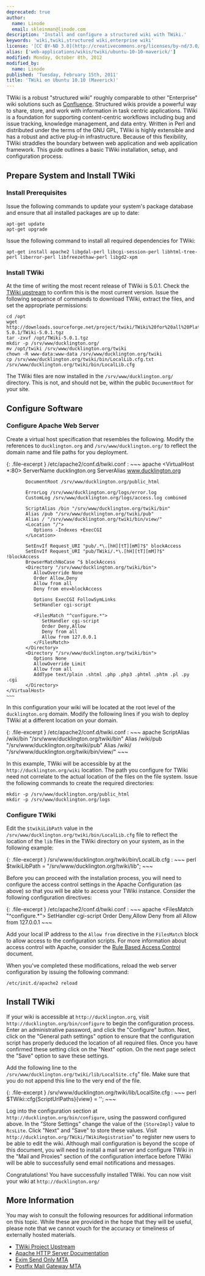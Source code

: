 ```yaml
---
deprecated: true
author:
  name: Linode
  email: skleinman@linode.com
description: 'Install and configure a structured wiki with TWiki.'
keywords: 'wiki,twiki,structured wiki,enterprise wiki'
license: '[CC BY-ND 3.0](http://creativecommons.org/licenses/by-nd/3.0/us/)'
alias: ['web-applications/wikis/twiki/ubuntu-10-10-maverick/']
modified: Monday, October 8th, 2012
modified_by:
  name: Linode
published: 'Tuesday, February 15th, 2011'
title: 'TWiki on Ubuntu 10.10 (Maverick)'
---
```




TWiki is a robust "structured wiki" roughly comparable to other "Enterprise" wiki solutions such as [Confluence](/docs/web-applications/wikis/confluence/). Structured wikis provide a powerful way to share, store, and work with information in task centric applications. TWiki is a foundation for supporting content-centric workflows including bug and issue tracking, knowledge management, and data entry. Written in Perl and distributed under the terms of the GNU GPL, TWiki is highly extensible and has a robust and active plug-in infrastructure. Because of this flexibility, TWiki straddles the boundary between web application and web application framework. This guide outlines a basic TWiki installation, setup, and configuration process.

Prepare System and Install TWiki
--------------------------------

### Install Prerequisites

Issue the following commands to update your system's package database and ensure that all installed packages are up to date:

    apt-get update
    apt-get upgrade 

Issue the following command to install all required dependencies for TWiki:

    apt-get install apache2 libgdal-perl libcgi-session-perl libhtml-tree-perl liberror-perl libfreezethaw-perl libgd2-xpm

### Install TWiki

At the time of writing the most recent release of TWiki is 5.0.1. Check the [TWiki upstream](http://twiki.org/) to confirm this is the most current version. Issue the following sequence of commands to download TWiki, extract the files, and set the appropriate permissions:

    cd /opt
    wget http://downloads.sourceforge.net/project/twiki/TWiki%20for%20all%20Platforms/TWiki-5.0.1/TWiki-5.0.1.tgz
    tar -zxvf /opt/TWiki-5.0.1.tgz 
    mkdir -p /srv/www/ducklington.org/
    mv /opt/twiki /srv/www/ducklington.org/twiki
    chown -R www-data:www-data /srv/www/ducklington.org/twiki
    cp /srv/www/ducklington.org/twiki/bin/LocalLib.cfg.txt /srv/www/ducklington.org/twiki/bin/LocalLib.cfg

The TWiki files are now installed in the `/srv/www/ducklington.org/` directory. This is not, and should not be, within the public `DocumentRoot` for your site.

Configure Software
------------------

### Configure Apache Web Server

Create a virtual host specification that resembles the following. Modify the references to `ducklington.org` and `/srv/www/ducklington.org/` to reflect the domain name and file paths for you deployment.

{: .file-excerpt }
/etc/apache2/conf.d/twiki.conf
:   ~~~ apache
    <VirtualHost *:80>
           ServerName ducklington.org
           ServerAlias www.ducklington.org

           DocumentRoot /srv/www/ducklington.org/public_html 

           ErrorLog /srv/www/ducklington.org/logs/error.log 
           CustomLog /srv/www/ducklington.org/logs/access.log combined

           ScriptAlias /bin "/srv/www/ducklington.org/twiki/bin"
           Alias /pub "/srv/www/ducklington.org/twiki/pub"
           Alias / "/srv/www/ducklington.org/twiki/bin/view/"
           <Location "/">
              Options -Indexes +ExecCGI
           </Location>

           SetEnvIf Request_URI "pub/.*\.[hH][tT][mM]?$" blockAccess
           SetEnvIf Request_URI "pub/TWiki/.*\.[hH][tT][mM]?$" !blockAccess
           BrowserMatchNoCase ^$ blockAccess
           <Directory "/srv/www/ducklington.org/twiki/bin">
              AllowOverride None
              Order Allow,Deny
              Allow from all
              Deny from env=blockAccess

              Options ExecCGI FollowSymLinks
              SetHandler cgi-script

              <FilesMatch "^configure.*">
                 SetHandler cgi-script
                 Order Deny,Allow
                 Deny from all
                 Allow from 127.0.0.1
              </FilesMatch>
           </Directory>
           <Directory "/srv/www/ducklington.org/twiki/bin">
              Options None
              AllowOverride Limit
              Allow from all
              AddType text/plain .shtml .php .php3 .phtml .phtm .pl .py .cgi
           </Directory>
    </VirtualHost> 
    ~~~

In this configuration your wiki will be located at the root level of the `ducklington.org` domain. Modify the following lines if you wish to deploy TWiki at a different location on your domain.

{: .file-excerpt }
/etc/apache2/conf.d/twiki.conf
:   ~~~ apache
    ScriptAlias /wiki/bin "/srv/www/ducklington.org/twiki/bin"
    Alias /wiki/pub "/srv/www/ducklington.org/twiki/pub"
    Alias /wiki/ "/srv/www/ducklington.org/twiki/bin/view/"
    </VirtualHost> 
    ~~~

In this example, TWiki will be accessible by at the `http://ducklington.org/wiki` location. The path you configure for TWiki need not correlate to the actual location of the files on the file system. Issue the following commands to create the required directories:

    mkdir -p /srv/www/ducklington.org/public_html
    mkdir -p /srv/www/ducklington.org/logs

### Configure TWiki

Edit the `$twikiLibPath` value in the `/srv/www/ducklington.org/twiki/bin/LocalLib.cfg` file to reflect the location of the `lib` files in the TWiki directory on your system, as in the following example:

{: .file-excerpt }
/srv/www/ducklington.org/twiki/bin/LocalLib.cfg
:   ~~~ perl
    $twikiLibPath = "/srv/www/ducklington.org/twiki/lib";
    ~~~

Before you can proceed with the installation process, you will need to configure the access control settings in the Apache Configuration (as above) so that you will be able to access your TWiki instance. Consider the following configuration directives:

{: .file-excerpt }
/etc/apache2/conf.d/twiki.conf
:   ~~~ apache
    <FilesMatch "^configure.*">
           SetHandler cgi-script
           Order Deny,Allow
           Deny from all
           Allow from 127.0.0.1
    </FilesMatch>
    ~~~

Add your local IP address to the `Allow from` directive in the `FilesMatch` block to allow access to the configuration scripts. For more information about access control with Apache, consider the [Rule Based Access Control](/docs/web-servers/apache/configuration/rule-based-access-control) document.

When you've completed these modifications, reload the web server configuration by issuing the following command:

    /etc/init.d/apache2 reload

Install TWiki
-------------

If your wiki is accessible at `http://ducklington.org`, visit `http://ducklington.org/bin/configure` to begin the configuration process. Enter an administrative password, and click the "Configure" button. Next, click on the "General path settings" option to ensure that the configuration script has properly deduced the location of all required files. Once you have confirmed these setting click on the "Next" option. On the next page select the "Save" option to save these settings.

Add the following line to the `/srv/www/ducklington.org/twiki/lib/LocalSite.cfg`" file. Make sure that you do not append this line to the very end of the file.

{: .file-excerpt }
/srv/www/ducklington.org/twiki/lib/LocalSite.cfg
:   ~~~ perl
    $TWiki::cfg{ScriptUrlPaths}{view} = '';
    ~~~

Log into the configuration section at `http://ducklington.org/bin/configure`, using the password configured above. In the "Store Settings" change the value of the `{StoreImpl}` value to `RcsLite`. Click "Next" and "Save" to store these values. Visit `http://ducklington.org/TWiki/TWikiRegistration`" to register new users to be able to edit the wiki. Although mail configuration is beyond the scope of this document, you will need to install a mail server and configure TWiki in the "Mail and Proxies" section of the configuration interface before TWiki will be able to successfully send email notifications and messages.

Congratulations! You have successfully installed TWiki. You can now visit your wiki at `http://ducklington.org/`

More Information
----------------

You may wish to consult the following resources for additional information on this topic. While these are provided in the hope that they will be useful, please note that we cannot vouch for the accuracy or timeliness of externally hosted materials.

- [TWiki Project Upstream](http://twiki.org/)
- [Apache HTTP Server Documentation](/docs/web-servers/apache)
- [Exim Send Only MTA](/docs/email/exim/send-only-mta-ubuntu-10.10-maverick)
- [Postfix Mail Gateway MTA](/docs/email/postfix/gateway-ubuntu-10.10-maverick)



